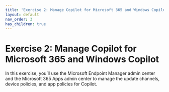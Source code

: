 ```yaml
---
title: 'Exercise 2: Manage Copilot for Microsoft 365 and Windows Copilot '
layout: default
nav_order: 3
has_children: true
---
```


# Exercise 2: Manage Copilot for Microsoft 365 and Windows Copilot 

In this exercise, you’ll use the Microsoft Endpoint Manager admin center and the Microsoft 365 Apps admin center to manage the update channels, device policies, and app policies for Copilot. 
